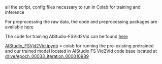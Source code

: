 all the script, config files necessary to run in Colab for training and inference

For preprocessing the raw data, the code and preprocessing packages are available [here](https://drive.google.com/drive/folders/1qY7QlORd2qCaayiUn4-aWbCRJ3ma7VWM )

The code for training AIStudio-FSVid2Vid can be found [here](https://drive.google.com/drive/folders/1ZqkhkmHLehTmpvY2XUBlHQ386ckr1CxG )

[AIStudio_FSVid2Vid.ipynb](https://github.com/grewe/AutoGuide/blob/main/Models/AIStudioFSVid2VId/Code/AIStudio_FSVid2Vid.ipynb) = colab for running the pre-existing pretrained and our trained model located in AIStudio FS Vid2Vid code base located at  [drive/epoch_00033_iteration_000010989](https://drive.google.com/drive/folders/1Xltzwo_mZE2Q5y8G1igg8aaJE7bXJPcJ)


